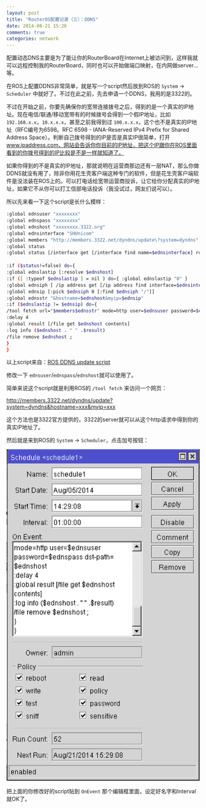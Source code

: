 ```yaml
---
layout: post
title: "RouterOS配置记录（三）：DDNS"
date: 2014-08-21 15:26
comments: true
categories: network
---
```


配置动态DNS主要是为了能让你的RouterBoard在Internet上被访问到，这样我就可以远程控制我的RouterBoard，同时也可以开始做端口映射，在内网做server...等。

在ROS上配置DDNS非常简单，就是写一个script然后放到ROS的 `System` -> `Scheduler` 中就好了。不过在此之前，先去申请一个DDNS，我用的是3322的。

不过在开始之前，你要先确保你的宽带连接拨号之后，得到的是一个真实的IP地址。现在电信/联通/移动宽带有的时候拨号会得到一个假IP地址，比如 `192.168.x.x`，`10.x.x.x`，甚至之前我得到过 `100.x.x.x`，这个也不是真实的IP地址（RFC编号为6598。RFC 6598 - IANA-Reserved IPv4 Prefix for Shared Address Space）。判断自己拨号得到的IP是否是真实IP很简单，打开 www.ipaddress.com，网站会告诉你你目前的IP地址，把这个IP跟你在ROS里面看到的你拨号得到的IP比较是不是一样就知道了。

如果你得到的不是真实的IP地址，那就说明在运营商那边还有一层NAT，那么你做DDNS就没有用了，除非你用花生壳客户端这种专门的软件，但是花生壳客户端软件是没法装在ROS上的。可以打电话给宽带运营商投诉，让它给你分配真实的IP地址，如果它不从你可以打工信部电话投诉（我没试过，网友们说可以）。

<!-- more -->

所以先来看一下这个script是长什么模样：

``` bash
:global ednsuser "xxxxxxxx"
:global ednspass "xxxxxxxx"
:global ednshost "xxxxxxxx.3322.org"
:global ednsinterface "SHUnicom"
:global members "http://members.3322.net/dyndns/update\?system=dyndns"
:global status
:global status [/interface get [/interface find name=$ednsinterface] running]

:if ($status!=false) do={
:global ednslastip [:resolve $ednshost]
:if ([ :typeof $ednslastip ] = nil ) do={ :global ednslastip "0" }
:global ednsiph [ /ip address get [/ip address find interface=$ednsinterface ] address ]
:global ednsip [:pick $ednsiph 0 [:find $ednsiph "/"]]
:global ednsstr "&hostname=$ednshost&myip=$ednsip"
:if ($ednslastip != $ednsip) do={
/tool fetch url="$members$ednsstr" mode=http user=$ednsuser password=$ednspass dst-path=$ednshost
:delay 4
:global result [/file get $ednshost contents]
:log info ($ednshost . " " .$result)
/file remove $ednshost ;
}
}
```

以上script来自：[ROS DDNS update script](http://h2appy.blog.51cto.com/609721/776837)

修改一下 `ednsuser`/`ednspass`/`ednshost`就可以使用了。

简单来说这个script就是利用ROS的 `/tool fetch` 来访问一个网页：

http://members.3322.net/dyndns/update?system=dyndns&hostname=xxx&myip=xxx

这个方法也是3322官方提供的，3322的server就可以从这个http请求中得到你的真实IP地址了。

然后就是来到ROS的 `System` -> `Scheduler`，点击加号按钮：

![ROS Add scheduler](/downloads/image/ros-system-scheduler.png)

把上面的你修改好的script贴到 `OnEvent` 那个编辑框里面，设定好名字和Interval就OK了。